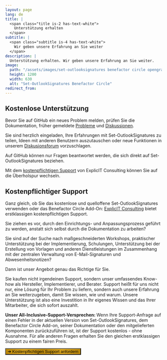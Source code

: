 ```yaml
---
layout: page
lang: de
title: |
  <span class="title is-2 has-text-white">
    Unterstützung erhalten
  </span>
subtitle: |
  <span class="subtitle is-4 has-text-white">
    Wir geben unsere Erfahrung an Sie weiter
  </span>
description: |
  Unterstützung erhalten. Wir geben unsere Erfahrung an Sie weiter.
image:
  path: "/assets/images/set-outlooksignatures benefactor circle opengraph1200x630.png"
  height: 1200
  width: 630
  alt: "Set-OutlookSignatures Benefactor Circle"
redirect_from:
---
```

<div style="min-height: 100vh;">

  <h2 id="free-support">Kostenlose Unterstützung</h2>
  <p>
    Bevor Sie auf GitHub ein neues Problem melden, prüfen Sie die Dokumentation, früher gemeldete 
    <a href="https://github.com/Set-OutlookSignatures/Set-OutlookSignatures/issues?q=">Probleme</a> 
    und 
    <a href="https://github.com/Set-OutlookSignatures/Set-OutlookSignatures/discussions?discussions_q=">Diskussionen</a>.
  </p>
  <p>
    Sie sind herzlich eingeladen, Ihre Erfahrungen mit Set-OutlookSignatures zu teilen, Ideen mit anderen Benutzern auszutauschen oder neue Funktionen in unserem <a href="https://github.com/Set-OutlookSignatures/Set-OutlookSignatures/discussions?discussions_q=">Diskusionsforum</a> vorzuschlagen.
  </p>
  <p>
    Auf GitHub können nur Fragen beantwortet werden, die sich direkt auf Set-OutlookSignatures beziehen.
  </p>
  <p>
    Mit dem <a href="#fee-based-support">kostenpflichtigen Support</a> von ExplicIT Consulting können Sie auf die Überholspur wechseln.
  </p>


  <h2 id="fee-based-support">Kostenpflichtiger Support</h2>
  <p>
    Ganz gleich, ob Sie das kostenlose und quelloffene Set-OutlookSignatures verwenden oder das Benefactor Circle Add-On: <a href="https://explicitconsulting.at">ExplicIT Consulting</a> bietet erstklassigen kostenpflichtigen Support.
  </p>
  <p>
    Sie ziehen es vor, durch den Einrichtungs- und Anpassungsprozess geführt zu werden, anstatt sich selbst durch die Dokumentation zu arbeiten?
  </p>
  <p>
    Sie sind auf der Suche nach maßgeschneiderten Workshops, praktischer Unterstützung bei der Implementierung, Schulungen, Unterstützung bei der Erstellung von Vorlagen und anderen Dienstleistungen im Zusammenhang mit der zentralen Verwaltung von E-Mail-Signaturen und Abwesenheitsnotizen?
  </p>
  <p>
    Dann ist unser Angebot genau das Richtige für Sie.
  </p>
  <p>
    Sie kaufen nicht irgendeinen Support, sondern unser umfassendes Know-how als Hersteller, Implementierer, und Berater. Support heißt für uns nicht nur, eine Lösung für Ihr Problem zu liefern, sondern auch unsere Erfahrung an Sie weiterzugeben, damit Sie wissen, wie und warum. Unsere Unterstützung ist also eine Investition in Ihr eigenes Wissen und das Ihrer Mitarbeiter, die sich sofort auszahlt.
  </p>
  <p>
    <strong>Unser All-Inclusive-Support-Versprechen: </strong> Wenn Ihre Support-Anfrage auf einen Fehler in der aktuellen Version von Set-OutlookSignatures, dem Benefactor Circle Add-on, seiner Dokumentation oder den mitgelieferten Komponenten zurückzuführen ist, ist der Support kostenlos - ohne Ausnahme. Für alle anderen Fragen erhalten Sie den gleichen erstklassigen Support zu einem fairen Preis.
  </p>

  <p>
    <a href="https://forms.cloud.microsoft/r/CnwjH98vSs">
      <button class="button is-link is-normal is-hover has-text-black has-text-weight-bold" style="background-image: linear-gradient(to right, darkgoldenrod, goldenrod, darkgoldenrod, goldenrod, darkgoldenrod)">
        ➔ Kostenpflichtigen Support anfordern
      </button>
    </a>
  </p>

</div>

